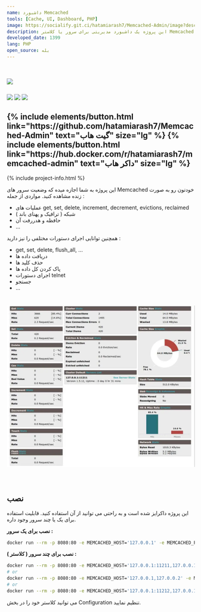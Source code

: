 ```yaml
---
name: داشبورد Memcached
tools: [Cache, UI, Dashboard, PHP]
image: https://socialify.git.ci/hatamiarash7/Memcached-Admin/image?description=1&font=KoHo&language=1&owner=1&pattern=Circuit%20Board&theme=Dark
description: این پروژه یک داشبورد مدیریتی برای سرور یا کلاستر Memcached شما می باشد. ساده و کامل طراحی شده و به راحتی قابل استفاده است.
developed_date: 1399
lang: PHP
open_source: بله
---
```


<h1 class="center">
<img src="https://socialify.git.ci/hatamiarash7/Memcached-Admin/image?description=1&font=KoHo&language=1&owner=1&pattern=Circuit%20Board&theme=Dark"/>
</h1>

<div class="center badges">
<img src="https://github.com/hatamiarash7/Memcached-Admin/actions/workflows/docker-image.yml/badge.svg" />
<img src="https://github.com/hatamiarash7/Memcached-Admin/actions/workflows/docker-publish.yml/badge.svg" />
<img src="https://img.shields.io/docker/image-size/hatamiarash7/memcached-admin" />
</div>

<h2 class="center">
{% include elements/button.html link="https://github.com/hatamiarash7/Memcached-Admin" text="گیت هاب" size="lg" %}
{% include elements/button.html link="https://hub.docker.com/r/hatamiarash7/memcached-admin" text="داکر هاب" size="lg" %}
</h2>

{% include project-info.html %}

این پروژه به شما اجازه میده که وضعیت سرور های Memcached خودتون رو به صورت زنده مشاهده کنید. مواردی از جمله :

- عملیات های get, set, delete, increment, decrement, evictions, reclaimed
- شبکه ( ترافیک و پهنای باند )
- حافظه و هدررفت آن
- ...

همچنین توانایی اجرای دستورات مختلفی را نیز دارید :

- get, set, delete, flush_all, ...
- دریافت داده ها
- حذف کلید ها
- پاک کردن کل داده ها
- اجرای دستورات telnet
- جستجو
- ...

<h1 class="center">
<img src="../assets/img/memcached-admin.webp"/>
</h1><br>

## نصب

این پروژه داکرایز شده است و به راحتی می توانید از آن استفاده کنید. قابلیت استفاده برای یک یا چند سرور وجود داره.

**نصب برای یک سرور :**

```sh
docker run --rm -p 8080:80 -e MEMCACHED_HOST='127.0.0.1' -e MEMCACHED_PORT='11211' hatamiarash7/memcached-admin:master
```

**نصب برای چند سرور ( کلاستر ) :**

```sh
docker run --rm -p 8080:80 -e MEMCACHED_HOST='127.0.0.1:11211,127.0.0.1:11212' hatamiarash7/memcached-admin:master
# or
docker run --rm -p 8080:80 -e MEMCACHED_HOST='127.0.0.1,127.0.0.2' -e MEMCACHED_PORT='11211' hatamiarash7/memcached-admin:master
# or
docker run --rm -p 8080:80 -e MEMCACHED_HOST='127.0.0.1:11212,127.0.0.1' -e MEMCACHED_PORT='11211' hatamiarash7/memcached-admin:master
```

می توانید کلاستر خود را در بخش Configuration تنظیم نمایید.
